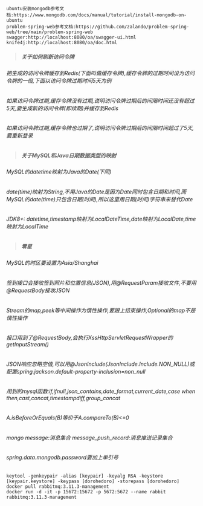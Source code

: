 `ubuntu安装mongodb参考文档:https://www.mongodb.com/docs/manual/tutorial/install-mongodb-on-ubuntu`  
`problem-spring-web参考文档:https://github.com/zalando/problem-spring-web/tree/main/problem-spring-web`  
`swagger:http://localhost:8080/oa/swagger-ui.html`  
`knife4j:http://localhost:8080/oa/doc.html`
> ##### 关于如何刷新访问令牌
###### 把生成的访问令牌缓存到Redis(下面叫做缓存令牌),缓存令牌的过期时间设为访问令牌的一倍,下面以访问令牌过期时间5天为例
###### 如果访问令牌过期,缓存令牌没有过期,说明访问令牌过期后的间隔时间还没有超过5天,要生成新的访问令牌(即续期)并缓存到Redis
###### 如果访问令牌过期,缓存令牌也过期了,说明访问令牌过期后的间隔时间超过了5天,要重新登录
> ##### 关于MySQL和Java日期数据类型的映射
###### MySQL的datetime映射为Java的Date(下同)
###### date(time)映射为String,不用Java的Date是因为Date同时包含日期和时间,而MySQL的date(time)只包含日期(时间),所以这里用日期(时间)字符串来替代Date
###### JDK8+: datetime,timestamp映射为LocalDateTime,date映射为LocalDate,time映射为LocalTime
> ##### 零星
###### MySQL的时区要设置为Asia/Shanghai
###### 签到接口会接收签到照片和位置信息(JSON),用@RequestParam接收文件,不要用@RequestBody接收JSON
###### Stream的map,peek等中间操作为惰性操作,要跟上结束操作,Optional的map不是惰性操作
###### 接口用到了@RequestBody,会执行XssHttpServletRequestWrapper的getInputStream()
###### JSON响应忽略空值,可以用@JsonInclude(JsonInclude.Include.NON_NULL)或配置spring.jackson.default-property-inclusion=non_null
###### 用到的mysql函数:if,ifnull,json_contains,date_format,current_date,case when then,cast,concat,timestampdiff,group_concat
###### A.isBeforeOrEquals(B)等价于A.compareTo(B)<=0
###### mongo message:消息集合 message_push_record:消息推送记录集合
###### spring.data.mongodb.password要加上单引号
`keytool -genkeypair -alias [keypair] -keyalg RSA -keystore [keypair.keystore] -keypass [dorohedoro] -storepass [dorohedoro]`  
`docker pull rabbitmq:3.11.3-management`  
`docker run -d -it -p 15672:15672 -p 5672:5672 --name rabbit rabbitmq:3.11.3-management`